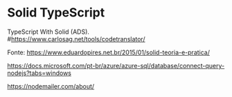 # Solid TypeScript

TypeScript With Solid (ADS).
#https://www.carlosag.net/tools/codetranslator/

Fonte:
https://www.eduardopires.net.br/2015/01/solid-teoria-e-pratica/

https://docs.microsoft.com/pt-br/azure/azure-sql/database/connect-query-nodejs?tabs=windows

https://nodemailer.com/about/
